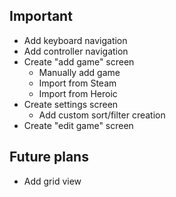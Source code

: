 ## Important
- Add keyboard navigation
- Add controller navigation
- Create "add game" screen
    - Manually add game
    - Import from Steam
    - Import from Heroic
- Create settings screen
    - Add custom sort/filter creation
- Create "edit game" screen

## Future plans
- Add grid view